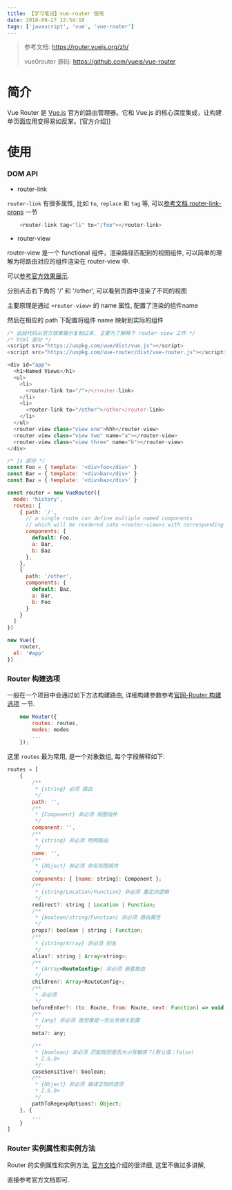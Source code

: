 ```yaml
---
title: 【学习笔记】vue-router 使用
date: 2018-09-27 12:54:18
tags: ['javascript', 'vue', 'vue-router']
---
```


> 参考文档: https://router.vuejs.org/zh/
>
> vue0router 源码: https://github.com/vuejs/vue-router

# 简介

Vue Router 是 [Vue.js](https://cn.vuejs.org/) 官方的路由管理器。它和 Vue.js 的核心深度集成，让构建单页面应用变得易如反掌。[官方介绍]]

# 使用

### DOM API

- router-link

`router-link` 有很多属性, 比如 `to`, `replace` 和 `tag` 等, 可以[参考文档 router-link-props](https://router.vuejs.org/zh/api/#router-link-props) 一节

```javascript
    <router-link tag="li" to="/foo"></router-link>
```

- router-view

router-view 是一个 functional 组件，渲染路径匹配到的视图组件, 可以简单的理解为将路由对应的组件渲染在 router-view 中. 

可以[参考官方效果展示](https://jsfiddle.net/6du90epg/7730/).

分别点击右下角的 '/' 和 '/other', 可以看到页面中渲染了不同的视图

主要原理是通过 `<router-view>` 的 name 属性, 配置了渲染的组件name

然后在相应的 path 下配置将组件 name 映射到实际的组件

```javascript
/* 此段代码从官方效果展示复制过来, 主要为了解释下 router-view 工作 */
/* html 部分 */
<script src="https://unpkg.com/vue/dist/vue.js"></script>
<script src="https://unpkg.com/vue-router/dist/vue-router.js"></script>

<div id="app">
  <h1>Named Views</h1>
  <ul>
    <li>
      <router-link to="/">/</router-link>
    </li>
    <li>
      <router-link to="/other">/other</router-link>
    </li>
  </ul>
  <router-view class="view one">hhh</router-view>
  <router-view class="view two" name="a"></router-view>
  <router-view class="view three" name="b"></router-view>
</div>

/* js 部分 */
const Foo = { template: '<div>foo</div>' }
const Bar = { template: '<div>bar</div>' }
const Baz = { template: '<div>baz</div>' }

const router = new VueRouter({
  mode: 'history',
  routes: [
    { path: '/',
      // a single route can define multiple named components
      // which will be rendered into <router-view>s with corresponding names.
      components: {
        default: Foo,
        a: Bar,
        b: Baz
      },                                                                                                                                               
    },
    {
      path: '/other',
      components: {
        default: Baz,
        a: Bar,
        b: Foo
      }
    }
  ]
})

new Vue({
	router,
  el: '#app'
})

```

### Router 构建选项

一般在一个项目中会通过如下方法构建路由, 详细构建参数参考[官网-Router 构建选项](https://router.vuejs.org/zh/api/#router-%E6%9E%84%E5%BB%BA%E9%80%89%E9%A1%B9) 一节.

```js
    new Router({
        routes: routes,
        modes: modes
        ...
    });
```

这里 `routes` 最为常用, 是一个对象数组, 每个字段解释如下:

```js
routes = [
    {
        /**
         * {string} 必须 路由
         */
        path: '',
        /**
         * {Component} 非必须 视图组件
         */
        component: '',
        /**
         * {string} 非必须 明明路由
         */
        name: '',
        /**
         * {Object} 非必须 命名视图组件
         */
        components: { [name: string]: Component };
        /**
         * {string/Location/Function} 非必须 重定向逻辑
         */
        redirect?: string | Location | Function;
        /**
         * {boolean/string/Function} 非必须 路由属性
         */
        props?: boolean | string | Function;
        /**
         * {string/Array} 非必须 别名
         */
        alias?: string | Array<string>;
        /**
         * {Array<RouteConfig>} 非必须 嵌套路由
         */
        children?: Array<RouteConfig>;
        /**
         * 非必须
         */
        beforeEnter?: (to: Route, from: Route, next: Function) => void;
        /**
         * {any} 非必须 感觉像是一些业务相关配置
         */
        meta?: any;

        /**
         * {boolean} 非必须 匹配规则是否大小写敏感？(默认值：false)
         * 2.6.0+
         */
        caseSensitive?: boolean;
        /**
         * {Object} 非必须 编译正则的选项
         * 2.6.0+
         */
        pathToRegexpOptions?: Object;
    }, {
        ...
    }
]
```

### Router 实例属性和实例方法

Router 的实例属性和实例方法, [官方文档](https://router.vuejs.org/zh/api/#router-%E5%AE%9E%E4%BE%8B%E5%B1%9E%E6%80%A7)介绍的很详细, 这里不做过多讲解, 

直接参考官方文档即可.